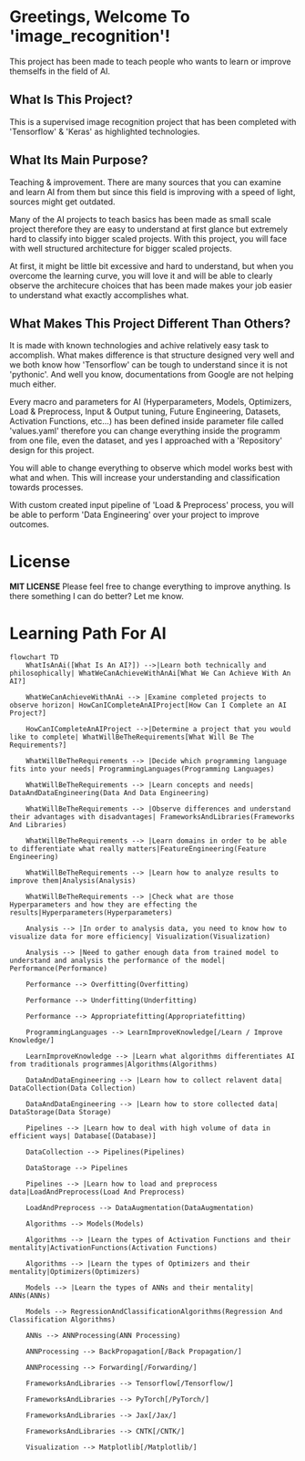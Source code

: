 
# Greetings, Welcome To 'image_recognition'!
This project has been made to teach people who wants to learn or improve themselfs in the field of AI.

## What Is This Project?
This is a supervised image recognition project that has been completed with 'Tensorflow' & 'Keras' as highlighted technologies.

## What Its Main Purpose?
Teaching & improvement. There are many sources that you can examine and learn AI from them but since this field is improving with a speed of light, sources might get outdated. 

Many of the AI projects to teach basics has been made as small scale project therefore they are easy to understand at first glance but extremely hard to classify into bigger scaled projects. With this project, you will face with well structured architecture for bigger scaled projects. 

At first, it might be little bit excessive and hard to understand, but when you overcome the learning curve, you will love it and will be able to clearly observe the architecure choices that has been made makes your job easier to understand what exactly accomplishes what.

## What Makes This Project Different Than Others?
It is made with known technologies and achive relatively easy task to accomplish. What makes difference is that structure designed very well and we both know how 'Tensorflow' can be tough to understand since it is not 'pythonic'. And well you know, documentations from Google are not helping much either.

Every macro and parameters for AI (Hyperparameters, Models, Optimizers, Load & Preprocess, Input & Output tuning, Future Engineering, Datasets, Activation Functions, etc...) has been defined inside parameter file called 'values.yaml' therefore you can change everything inside the programm from one file, even the dataset, and yes I approached with a 'Repository' design for this project. 

You will able to change everything to observe which model works best with what and when. This will increase your understanding and classification towards processes.

With custom created input pipeline of 'Load & Preprocess' process, you will be able to perform 'Data Engineering' over your project to improve outcomes.

# License
**MIT LICENSE**
Please feel free to change everything to improve anything. Is there something I can do better? Let me know. 

# Learning Path For AI
```mermaid
flowchart TD
    WhatIsAnAi([What Is An AI?]) -->|Learn both technically and philosophically| WhatWeCanAchieveWithAnAi[What We Can Achieve With An AI?]
    
    WhatWeCanAchieveWithAnAi --> |Examine completed projects to observe horizon| HowCanICompleteAnAIProject[How Can I Complete an AI Project?]
    
    HowCanICompleteAnAIProject -->|Determine a project that you would like to complete| WhatWillBeTheRequirements[What Will Be The Requirements?]

    WhatWillBeTheRequirements --> |Decide which programming language fits into your needs| ProgrammingLanguages(Programming Languages)

    WhatWillBeTheRequirements --> |Learn concepts and needs| DataAndDataEngineering(Data And Data Engineering)

    WhatWillBeTheRequirements --> |Observe differences and understand their advantages with disadvantages| FrameworksAndLibraries(Frameworks And Libraries)

    WhatWillBeTheRequirements --> |Learn domains in order to be able to differentiate what really matters|FeatureEngineering(Feature Engineering)

    WhatWillBeTheRequirements --> |Learn how to analyze results to improve them|Analysis(Analysis)
    
    WhatWillBeTheRequirements --> |Check what are those Hyperparameters and how they are effecting the results|Hyperparameters(Hyperparameters)
    
    Analysis --> |In order to analysis data, you need to know how to visualize data for more efficiency| Visualization(Visualization)

    Analysis --> |Need to gather enough data from trained model to understand and analysis the performance of the model| Performance(Performance)
    
    Performance --> Overfitting(Overfitting)

    Performance --> Underfitting(Underfitting)

    Performance --> Appropriatefitting(Appropriatefitting)

    ProgrammingLanguages --> LearnImproveKnowledge[/Learn / Improve Knowledge/]

    LearnImproveKnowledge --> |Learn what algorithms differentiates AI from traditionals programmes|Algorithms(Algorithms)

    DataAndDataEngineering --> |Learn how to collect relavent data| DataCollection(Data Collection)

    DataAndDataEngineering --> |Learn how to store collected data| DataStorage(Data Storage)

    Pipelines --> |Learn how to deal with high volume of data in efficient ways| Database[(Database)]

    DataCollection --> Pipelines(Pipelines)

    DataStorage --> Pipelines

    Pipelines --> |Learn how to load and preprocess data|LoadAndPreprocess(Load And Preprocess)

    LoadAndPreprocess --> DataAugmentation(DataAugmentation)

    Algorithms --> Models(Models)

    Algorithms --> |Learn the types of Activation Functions and their mentality|ActivationFunctions(Activation Functions)

    Algorithms --> |Learn the types of Optimizers and their mentality|Optimizers(Optimizers)

    Models --> |Learn the types of ANNs and their mentality| ANNs(ANNs)

    Models --> RegressionAndClassificationAlgorithms(Regression And Classification Algorithms)

    ANNs --> ANNProcessing(ANN Processing)

    ANNProcessing --> BackPropagation[/Back Propagation/]

    ANNProcessing --> Forwarding[/Forwarding/]

    FrameworksAndLibraries --> Tensorflow[/Tensorflow/]

    FrameworksAndLibraries --> PyTorch[/PyTorch/]

    FrameworksAndLibraries --> Jax[/Jax/]

    FrameworksAndLibraries --> CNTK[/CNTK/]

    Visualization --> Matplotlib[/Matplotlib/]
```